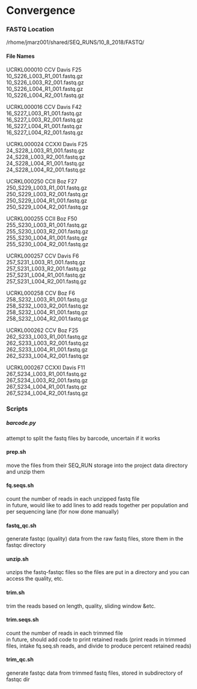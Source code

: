 # Convergence  

### FASTQ Location  
/rhome/jmarz001/shared/SEQ_RUNS/10_8_2018/FASTQ/  

#### File Names
UCRKL000010   CCV Davis F25   
10_S226_L003_R1_001.fastq.gz      
10_S226_L003_R2_001.fastq.gz      
10_S226_L004_R1_001.fastq.gz      
10_S226_L004_R2_001.fastq.gz      

UCRKL000016   CCV Davis F42  
16_S227_L003_R1_001.fastq.gz       
16_S227_L003_R2_001.fastq.gz  
16_S227_L004_R1_001.fastq.gz  
16_S227_L004_R2_001.fastq.gz  

UCRKL000024   CCXXI Davis F25   
24_S228_L003_R1_001.fastq.gz     
24_S228_L003_R2_001.fastq.gz  
24_S228_L004_R1_001.fastq.gz  
24_S228_L004_R2_001.fastq.gz  

UCRKL000250   CCII Boz  F27  
250_S229_L003_R1_001.fastq.gz     
250_S229_L003_R2_001.fastq.gz  
250_S229_L004_R1_001.fastq.gz  
250_S229_L004_R2_001.fastq.gz  

UCRKL000255   CCII Boz  F50  
255_S230_L003_R1_001.fastq.gz     
255_S230_L003_R2_001.fastq.gz  
255_S230_L004_R1_001.fastq.gz  
255_S230_L004_R2_001.fastq.gz  

UCRKL000257   CCV Davis F6  
257_S231_L003_R1_001.fastq.gz    
257_S231_L003_R2_001.fastq.gz  
257_S231_L004_R1_001.fastq.gz  
257_S231_L004_R2_001.fastq.gz  

UCRKL000258   CCV Boz F6  
258_S232_L003_R1_001.fastq.gz    
258_S232_L003_R2_001.fastq.gz  
258_S232_L004_R1_001.fastq.gz  
258_S232_L004_R2_001.fastq.gz  

UCRKL000262   CCV Boz F25  
262_S233_L003_R1_001.fastq.gz    
262_S233_L003_R2_001.fastq.gz  
262_S233_L004_R1_001.fastq.gz  
262_S233_L004_R2_001.fastq.gz  

UCRKL000267   CCXXI Davis F11  
267_S234_L003_R1_001.fastq.gz    
267_S234_L003_R2_001.fastq.gz  
267_S234_L004_R1_001.fastq.gz  
267_S234_L004_R2_001.fastq.gz  
  
### Scripts  
  
##### barcode.py  
attempt to split the fastq files by barcode, uncertain if it works
  
#### prep.sh  
move the files from their SEQ_RUN storage into the project data directory and unzip them  

#### fq.seqs.sh  
count the number of reads in each unzipped fastq file  
  in future, would like to add lines to add reads together per population and per sequencing lane (for now done manually)  

#### fastq_qc.sh  
generate fastqc (quality) data from the raw fastq files, store them in the fastqc directory  
#### unzip.sh  
unzips the fastq-fastqc files so the files are put in a directory and you can access the quality, etc.  
  
#### trim.sh  
trim the reads based on length, quality, sliding window &etc.  

#### trim.seqs.sh  
count the number of reads in each trimmed file  
  in future, should add code to print retained reads (print reads in trimmed files, intake fq.seq.sh reads, and divide to produce percent retained reads)   

#### trim_qc.sh  
generate fastqc data from trimmed fastq files, stored in subdirectory of fastqc dir  

